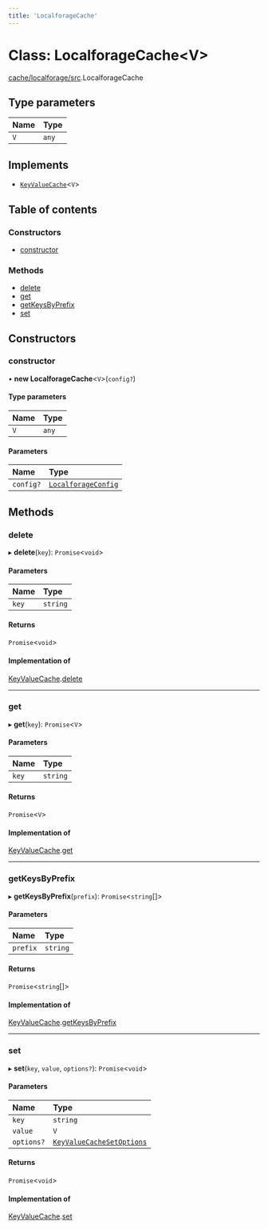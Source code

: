 ```yaml
---
title: 'LocalforageCache'
---
```


# Class: LocalforageCache<V\>

[cache/localforage/src](../modules/cache_localforage_src).LocalforageCache

## Type parameters

| Name | Type |
| :------ | :------ |
| `V` | `any` |

## Implements

- [`KeyValueCache`](/docs/api/interfaces/types_src.KeyValueCache)<`V`\>

## Table of contents

### Constructors

- [constructor](cache_localforage_src.LocalforageCache#constructor)

### Methods

- [delete](cache_localforage_src.LocalforageCache#delete)
- [get](cache_localforage_src.LocalforageCache#get)
- [getKeysByPrefix](cache_localforage_src.LocalforageCache#getkeysbyprefix)
- [set](cache_localforage_src.LocalforageCache#set)

## Constructors

### constructor

• **new LocalforageCache**<`V`\>(`config?`)

#### Type parameters

| Name | Type |
| :------ | :------ |
| `V` | `any` |

#### Parameters

| Name | Type |
| :------ | :------ |
| `config?` | [`LocalforageConfig`](/docs/api/interfaces/types_src.YamlConfig.LocalforageConfig) |

## Methods

### delete

▸ **delete**(`key`): `Promise`<`void`\>

#### Parameters

| Name | Type |
| :------ | :------ |
| `key` | `string` |

#### Returns

`Promise`<`void`\>

#### Implementation of

[KeyValueCache](/docs/api/interfaces/types_src.KeyValueCache).[delete](/docs/api/interfaces/types_src.KeyValueCache#delete)

___

### get

▸ **get**(`key`): `Promise`<`V`\>

#### Parameters

| Name | Type |
| :------ | :------ |
| `key` | `string` |

#### Returns

`Promise`<`V`\>

#### Implementation of

[KeyValueCache](/docs/api/interfaces/types_src.KeyValueCache).[get](/docs/api/interfaces/types_src.KeyValueCache#get)

___

### getKeysByPrefix

▸ **getKeysByPrefix**(`prefix`): `Promise`<`string`[]\>

#### Parameters

| Name | Type |
| :------ | :------ |
| `prefix` | `string` |

#### Returns

`Promise`<`string`[]\>

#### Implementation of

[KeyValueCache](/docs/api/interfaces/types_src.KeyValueCache).[getKeysByPrefix](/docs/api/interfaces/types_src.KeyValueCache#getkeysbyprefix)

___

### set

▸ **set**(`key`, `value`, `options?`): `Promise`<`void`\>

#### Parameters

| Name | Type |
| :------ | :------ |
| `key` | `string` |
| `value` | `V` |
| `options?` | [`KeyValueCacheSetOptions`](/docs/api/interfaces/types_src.KeyValueCacheSetOptions) |

#### Returns

`Promise`<`void`\>

#### Implementation of

[KeyValueCache](/docs/api/interfaces/types_src.KeyValueCache).[set](/docs/api/interfaces/types_src.KeyValueCache#set)
